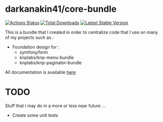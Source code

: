 darkanakin41/core-bundle
===
[![Actions Status](https://github.com/darkanakin41/core-bundle/workflows/Quality/badge.svg)](https://github.com/darkanakin41/core-bundle/actions)
[![Total Downloads](https://poser.pugx.org/darkanakin41/core-bundle/downloads.svg)](https://packagist.org/packages/darkanakin41/core-bundle) 
[![Latest Stable Version](https://poser.pugx.org/darkanakin41/core-bundle/v/stable.svg)](https://packagist.org/packages/darkanakin41/core-bundle)

This is a bundle that I created in order to centralize code that I use on many of my projects such as :

* Foundation design for : 
    * symfony/form
    * knplabs/knp-menu-bundle
    * knplabs/knp-paginator-bundle
    
All documentation is available [here](./doc/index.md)

# TODO 
Stuff that i may do in a more or less near future ...
* Create some unit tests
